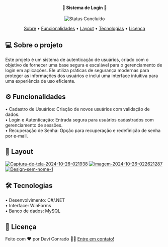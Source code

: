 <h4 align="center"> 
	🚧 Sistema de Login 🚧
</h4>

<p align="center">
	<img alt="Status Concluído" src="https://img.shields.io/badge/STATUS-CONCLU%C3%8DDO-brightgreen">
</p>

<p align="center">
 <a href="#-sobre-o-projeto">Sobre</a> •
 <a href="#-funcionalidades">Funcionalidades</a> •
 <a href="#-layout">Layout</a> • 
 <a href="#-tecnologias">Tecnologias</a> • 
 <a href="#-licença">Licença</a>
</p>

## 💻 Sobre o projeto

Este projeto é um sistema de autenticação de usuários, criado com o objetivo de fornecer uma base segura e escalável para o gerenciamento de login em aplicações. Ele utiliza práticas de segurança modernas para proteger as informações dos usuários e inclui uma interface intuitiva para uma experiência de uso eficiente.

## ⚙️ Funcionalidades
• Cadastro de Usuários: Criação de novos usuários com validação de dados. </br>
• Login e Autenticação: Entrada segura para usuários cadastrados com gerenciamento de sessões. </br>
• Recuperação de Senha: Opção para recuperação e redefinição de senha por e-mail. </br>

## 🎨 Layout
<a href="https://ibb.co/t4LQYYw"><img src="https://i.ibb.co/1Lz7RRY/Captura-de-tela-2024-10-26-021938.png" alt="Captura-de-tela-2024-10-26-021938" border="0"></a>
<a href="https://ibb.co/N6XTSQc"><img src="https://i.ibb.co/TBZWLp9/imagem-2024-10-26-022621287.png" alt="imagem-2024-10-26-022621287" border="0"></a>
<a href="https://ibb.co/zJfjVV8"><img src="https://i.ibb.co/xH5Pqqm/Design-sem-nome-1.png" alt="Design-sem-nome-1" border="0"></a>

## 🛠 Tecnologias
• Desenvolvimento: C#/.NET </br>
• Interface: WinForms </br>
• Banco de dados: MySQL </br>

## 📝 Licença

Feito com ❤️ por Davi Conrado 👋🏽 [Entre em contato!](https://www.linkedin.com/in/daviconrado/)

